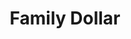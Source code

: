 ---
title: "Family Dollar"
url: /milwaukee/family-dollar-south-layton-boulevard/
shop: Kramladen
---